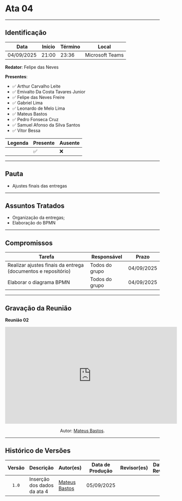 # Ata 04

---

## Identificação

| Data | Início | Término | Local |
| ---- | ------ | ------- | ----- |
| 04/09/2025 | 21:00 | 23:36 | Microsoft Teams |

**Redator**: Felipe das Neves

**Presentes**: 

- ✅ Arthur Carvalho Leite
- ✅ Emivalto Da Costa Tavares Junior
- ✅ Felipe das Neves Freire
- ✅ Gabriel Lima
- ✅ Leonardo de Melo Lima
- ✅ Mateus Bastos
- ✅ Pedro Fonseca Cruz
- ✅ Samuel Afonso da Silva Santos
- ✅ Vitor Bessa

| Legenda | Presente | Ausente |
| ---- | ------ | ------- |
|  | ✅ | ❌ |

---

## Pauta

- Ajustes finais das entregas
---

## Assuntos Tratados

- Organização da entregas;
- Elaboração do BPMN

---

## Compromissos

| Tarefa                     | Responsável      | Prazo       |
| -------------------------- | ---------------- | ----------- |
| Realizar ajustes finais da entrega (documentos e repositório) | Todos do grupo   | 04/09/2025 |
| Elaborar o diagrama BPMN   | Todos do grupo  | 04/09/2025 |



---

## Gravação da Reunião

<p><strong>Reunião 02<em></em></strong></p>

<iframe width="560" height="315" src="https://www.youtube.com/embed/G_qBeuErtsg" title="YouTube video player" frameborder="0" allow="accelerometer; autoplay; clipboard-write; encrypted-media; gyroscope; picture-in-picture; web-share" referrerpolicy="strict-origin-when-cross-origin" allowfullscreen></iframe>

</center>

<div align="center">
    <p>Autor: <a href="https://github.com/MateuSansete">Mateus Bastos</a>.</p>
</div>



---

## Histórico de Versões

| Versão | Descrição | Autor(es) | Data de Produção | Revisor(es) | Data de Revisão | Incremento do Revisor|
| :----: | --------- | --------- | :--------------: | ----------- | :-------------: | :-------------: |
| `1.0` | Inserção dos dados da ata 4 | [Mateus Bastos](https://github.com/MateuSansete) | 05/09/2025 | | | |